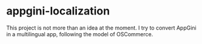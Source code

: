 # appgini-localization
This project is not more than an idea at the moment. I try to convert AppGini in a multilingual app, following the model of OSCommerce.
